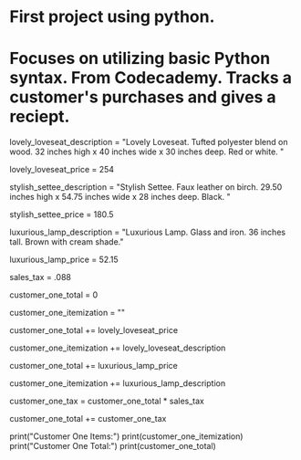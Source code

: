 # First project using python.

# Focuses on utilizing basic Python syntax.  From Codecademy.  Tracks a customer's purchases and gives a reciept.

lovely_loveseat_description = "Lovely Loveseat. Tufted polyester blend on wood. 32 inches high x 40 inches wide x 30 inches deep. Red or white. "

lovely_loveseat_price = 254

stylish_settee_description = "Stylish Settee. Faux leather on birch. 29.50 inches high x 54.75 inches wide x 28 inches deep. Black. "

stylish_settee_price = 180.5

luxurious_lamp_description = "Luxurious Lamp. Glass and iron. 36 inches tall. Brown with cream shade."

luxurious_lamp_price = 52.15

sales_tax = .088

customer_one_total = 0

customer_one_itemization = ""

customer_one_total += lovely_loveseat_price

customer_one_itemization += lovely_loveseat_description

customer_one_total += luxurious_lamp_price

customer_one_itemization += luxurious_lamp_description

customer_one_tax = customer_one_total * sales_tax

customer_one_total += customer_one_tax

print("Customer One Items:")
print(customer_one_itemization)
print("Customer One Total:")
print(customer_one_total)















